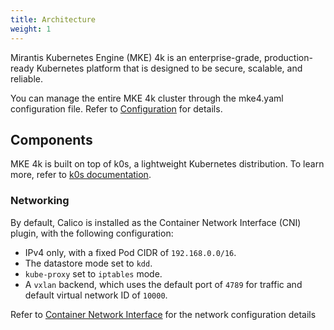 ```yaml
---
title: Architecture
weight: 1
---
```


Mirantis Kubernetes Engine (MKE) 4k is an enterprise-grade, production-ready
Kubernetes platform that is designed to be secure, scalable, and reliable.

You can manage the entire MKE 4k cluster through the mke4.yaml configuration
file. Refer to [Configuration](../configuration) for details.

## Components

MKE 4k is built on top of k0s, a lightweight Kubernetes distribution.
To learn more, refer to [k0s documentation](https://docs.k0sproject.io/v1.29.3+k0s.0/).

<!-- ### Control plane -->

<!-- [Discuss the control plane component and its function] -->

### Networking

By default, Calico is installed as the Container Network Interface (CNI) plugin,
with the following configuration:

- IPv4 only, with a fixed Pod CIDR of `192.168.0.0/16`.
- The datastore mode set to `kdd`.
- `kube-proxy` set to `iptables` mode.
- A `vxlan` backend, which uses the default port of `4789` for traffic and default virtual network ID of `10000`.

Refer to [Container Network Interface](../cni) for the network configuration details

<!-- ### Data Plane -->

<!-- [Discuss the data plane components and their functions] -->

<!-- ## High-Level Diagram -->

<!-- [Include a high-level diagram illustrating the MKE 4k architecture] -->

<!-- ## Deployment considerations -->

<!-- [Highlight any important considerations for deploying MKE 4k] -->

<!-- ## Conclusion [Wrap up the document with a conclusion or summary] -->

<!-- ### Control plane -->

<!-- [Discuss the control plane component and its function] -->
